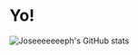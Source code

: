 # Yo!

![Joseeeeeeeph's GitHub stats](https://github-readme-stats.vercel.app/api?username=Joseeeeeeeph&show_icons=true&theme=transparent)

